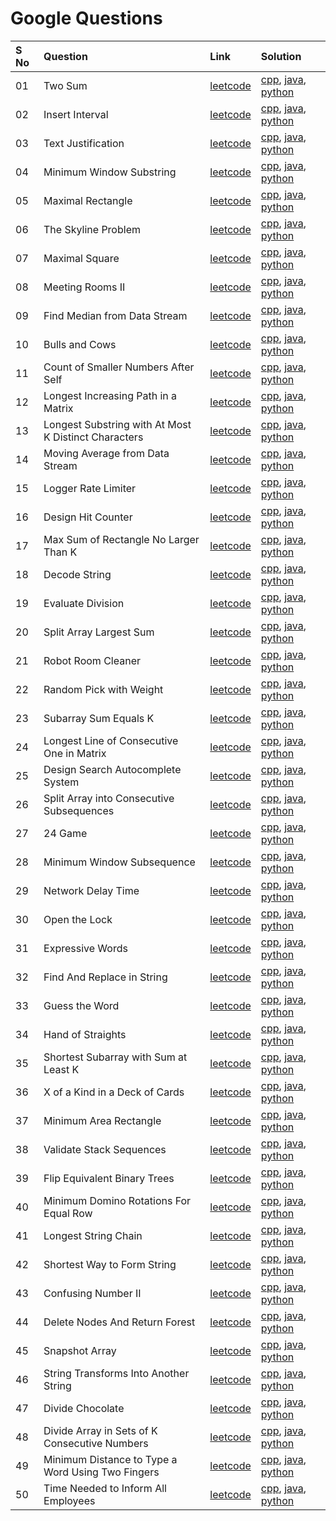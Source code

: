 # Google Questions

| S No | Question                                             | Link                                                                                           | Solution                      |
| :--- | :--------------------------------------------------- | :--------------------------------------------------------------------------------------------- | :---------------------------- |
| 01   | Two Sum                                              | [leetcode](https://leetcode.com/problems/two-sum)                                              | [cpp](), [java](), [python]() |
| 02   | Insert Interval                                      | [leetcode](https://leetcode.com/problems/insert-interval)                                      | [cpp](), [java](), [python]() |
| 03   | Text Justification                                   | [leetcode](https://leetcode.com/problems/text-justification)                                   | [cpp](), [java](), [python]() |
| 04   | Minimum Window Substring                             | [leetcode](https://leetcode.com/problems/minimum-window-substring)                             | [cpp](), [java](), [python]() |
| 05   | Maximal Rectangle                                    | [leetcode](https://leetcode.com/problems/maximal-rectangle)                                    | [cpp](), [java](), [python]() |
| 06   | The Skyline Problem                                  | [leetcode](https://leetcode.com/problems/the-skyline-problem)                                  | [cpp](), [java](), [python]() |
| 07   | Maximal Square                                       | [leetcode](https://leetcode.com/problems/maximal-square)                                       | [cpp](), [java](), [python]() |
| 08   | Meeting Rooms II                                     | [leetcode](https://leetcode.com/problems/meeting-rooms-ii)                                     | [cpp](), [java](), [python]() |
| 09   | Find Median from Data Stream                         | [leetcode](https://leetcode.com/problems/find-median-from-data-stream)                         | [cpp](), [java](), [python]() |
| 10   | Bulls and Cows                                       | [leetcode](https://leetcode.com/problems/bulls-and-cows)                                       | [cpp](), [java](), [python]() |
| 11   | Count of Smaller Numbers After Self                  | [leetcode](https://leetcode.com/problems/count-of-smaller-numbers-after-self)                  | [cpp](), [java](), [python]() |
| 12   | Longest Increasing Path in a Matrix                  | [leetcode](https://leetcode.com/problems/longest-increasing-path-in-a-matrix)                  | [cpp](), [java](), [python]() |
| 13   | Longest Substring with At Most K Distinct Characters | [leetcode](https://leetcode.com/problems/longest-substring-with-at-most-k-distinct-characters) | [cpp](), [java](), [python]() |
| 14   | Moving Average from Data Stream                      | [leetcode](https://leetcode.com/problems/moving-average-from-data-stream)                      | [cpp](), [java](), [python]() |
| 15   | Logger Rate Limiter                                  | [leetcode](https://leetcode.com/problems/logger-rate-limiter)                                  | [cpp](), [java](), [python]() |
| 16   | Design Hit Counter                                   | [leetcode](https://leetcode.com/problems/design-hit-counter)                                   | [cpp](), [java](), [python]() |
| 17   | Max Sum of Rectangle No Larger Than K                | [leetcode](https://leetcode.com/problems/max-sum-of-rectangle-no-larger-than-k)                | [cpp](), [java](), [python]() |
| 18   | Decode String                                        | [leetcode](https://leetcode.com/problems/decode-string)                                        | [cpp](), [java](), [python]() |
| 19   | Evaluate Division                                    | [leetcode](https://leetcode.com/problems/evaluate-division)                                    | [cpp](), [java](), [python]() |
| 20   | Split Array Largest Sum                              | [leetcode](https://leetcode.com/problems/split-array-largest-sum)                              | [cpp](), [java](), [python]() |
| 21   | Robot Room Cleaner                                   | [leetcode](https://leetcode.com/problems/robot-room-cleaner)                                   | [cpp](), [java](), [python]() |
| 22   | Random Pick with Weight                              | [leetcode](https://leetcode.com/problems/random-pick-with-weight)                              | [cpp](), [java](), [python]() |
| 23   | Subarray Sum Equals K                                | [leetcode](https://leetcode.com/problems/subarray-sum-equals-k)                                | [cpp](), [java](), [python]() |
| 24   | Longest Line of Consecutive One in Matrix            | [leetcode](https://leetcode.com/problems/longest-line-of-consecutive-one-in-matrix)            | [cpp](), [java](), [python]() |
| 25   | Design Search Autocomplete System                    | [leetcode](https://leetcode.com/problems/design-search-autocomplete-system)                    | [cpp](), [java](), [python]() |
| 26   | Split Array into Consecutive Subsequences            | [leetcode](https://leetcode.com/problems/split-array-into-consecutive-subsequences)            | [cpp](), [java](), [python]() |
| 27   | 24 Game                                              | [leetcode](https://leetcode.com/problems/24-game)                                              | [cpp](), [java](), [python]() |
| 28   | Minimum Window Subsequence                           | [leetcode](https://leetcode.com/problems/minimum-window-subsequence)                           | [cpp](), [java](), [python]() |
| 29   | Network Delay Time                                   | [leetcode](https://leetcode.com/problems/network-delay-time)                                   | [cpp](), [java](), [python]() |
| 30   | Open the Lock                                        | [leetcode](https://leetcode.com/problems/open-the-lock)                                        | [cpp](), [java](), [python]() |
| 31   | Expressive Words                                     | [leetcode](https://leetcode.com/problems/expressive-words)                                     | [cpp](), [java](), [python]() |
| 32   | Find And Replace in String                           | [leetcode](https://leetcode.com/problems/find-and-replace-in-string)                           | [cpp](), [java](), [python]() |
| 33   | Guess the Word                                       | [leetcode](https://leetcode.com/problems/guess-the-word)                                       | [cpp](), [java](), [python]() |
| 34   | Hand of Straights                                    | [leetcode](https://leetcode.com/problems/hand-of-straights)                                    | [cpp](), [java](), [python]() |
| 35   | Shortest Subarray with Sum at Least K                | [leetcode](https://leetcode.com/problems/shortest-subarray-with-sum-at-least-k)                | [cpp](), [java](), [python]() |
| 36   | X of a Kind in a Deck of Cards                       | [leetcode](https://leetcode.com/problems/x-of-a-kind-in-a-deck-of-cards)                       | [cpp](), [java](), [python]() |
| 37   | Minimum Area Rectangle                               | [leetcode](https://leetcode.com/problems/minimum-area-rectangle)                               | [cpp](), [java](), [python]() |
| 38   | Validate Stack Sequences                             | [leetcode](https://leetcode.com/problems/validate-stack-sequences)                             | [cpp](), [java](), [python]() |
| 39   | Flip Equivalent Binary Trees                         | [leetcode](https://leetcode.com/problems/flip-equivalent-binary-trees)                         | [cpp](), [java](), [python]() |
| 40   | Minimum Domino Rotations For Equal Row               | [leetcode](https://leetcode.com/problems/minimum-domino-rotations-for-equal-row)               | [cpp](), [java](), [python]() |
| 41   | Longest String Chain                                 | [leetcode](https://leetcode.com/problems/longest-string-chain)                                 | [cpp](), [java](), [python]() |
| 42   | Shortest Way to Form String                          | [leetcode](https://leetcode.com/problems/shortest-way-to-form-string)                          | [cpp](), [java](), [python]() |
| 43   | Confusing Number II                                  | [leetcode](https://leetcode.com/problems/confusing-number-ii)                                  | [cpp](), [java](), [python]() |
| 44   | Delete Nodes And Return Forest                       | [leetcode](https://leetcode.com/problems/delete-nodes-and-return-forest)                       | [cpp](), [java](), [python]() |
| 45   | Snapshot Array                                       | [leetcode](https://leetcode.com/problems/snapshot-array)                                       | [cpp](), [java](), [python]() |
| 46   | String Transforms Into Another String                | [leetcode](https://leetcode.com/problems/string-transforms-into-another-string)                | [cpp](), [java](), [python]() |
| 47   | Divide Chocolate                                     | [leetcode](https://leetcode.com/problems/divide-chocolate)                                     | [cpp](), [java](), [python]() |
| 48   | Divide Array in Sets of K Consecutive Numbers        | [leetcode](https://leetcode.com/problems/divide-array-in-sets-of-k-consecutive-numbers)        | [cpp](), [java](), [python]() |
| 49   | Minimum Distance to Type a Word Using Two Fingers    | [leetcode](https://leetcode.com/problems/minimum-distance-to-type-a-word-using-two-fingers)    | [cpp](), [java](), [python]() |
| 50   | Time Needed to Inform All Employees                  | [leetcode](https://leetcode.com/problems/time-needed-to-inform-all-employees)                  | [cpp](), [java](), [python]() |
